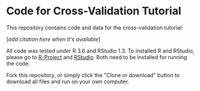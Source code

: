 # Code for Cross-Validation Tutorial

This repository contains code and data for the cross-validation tutorial:

[*add citation here when it's available*]

All code was tested under R 3.6 and RStudio 1.3. To installed R and RStudio, please go to [R-Project](https://www.r-project.org/) and [RStudio](https://rstudio.com/products/rstudio/). Both need to be installed for running the code.

Fork this repository, or simply click the "Clone or download" button to download all files and run on your own computer.
